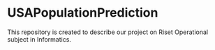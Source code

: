 # USAPopulationPrediction
This repository is created to describe our project on Riset Operational subject in Informatics.
